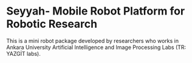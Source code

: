 # Seyyah- Mobile Robot Platform for Robotic Research

This is a mini robot package developed by researchers who works in Ankara University Artificial Intelligence and Image Processing Labs (TR: YAZGİT labs).
